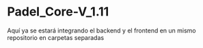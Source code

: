 # Padel_Core-V_1.11
Aquí ya se estará integrando el backend y el frontend en un mismo repositorio en carpetas separadas
